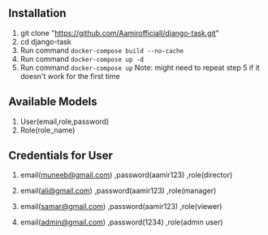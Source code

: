 ## Installation

1. git clone "https://github.com/Aamirofficiall/django-task.git"
2. cd django-task
3. Run command `docker-compose build --no-cache`
4. Run command `docker-compose up -d`
5. Run command `docker-compose up` 
Note: might need to repeat step 5 if it doesn't work for the first time

## Available Models

1. User(email,role,password) 
2. Role(role_name) 

## Credentials for User

1. email(muneeb@gmail.com) ,password(aamir123) ,role(director)
2. email(ali@gmail.com) ,password(aamir123) ,role(manager)
3. email(samar@gmail.com) ,password(aamir123) ,role(viewer)

4. email(admin@gmail.com) ,password(1234) ,role(admin user)
